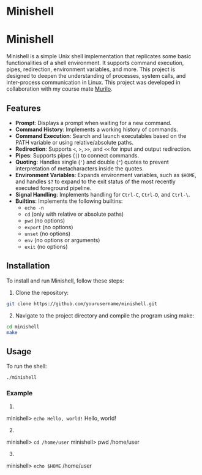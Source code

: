 # Minishell

# Minishell

Minishell is a simple Unix shell implementation that replicates some basic functionalities of a shell environment. It supports command execution, pipes, redirection, environment variables, and more. This project is designed to deepen the understanding of processes, system calls, and inter-process communication in Linux.
This project was developed in collaboration with my course mate [Murilo](https://github.com/murilodsd). 

## Features

- **Prompt**: Displays a prompt when waiting for a new command.
- **Command History**: Implements a working history of commands.
- **Command Execution**: Search and launch executables based on the PATH variable or using relative/absolute paths.
- **Redirection**: Supports `<`, `>`, `>>`, and `<<` for input and output redirection.
- **Pipes**: Supports pipes (`|`) to connect commands.
- **Quoting**: Handles single (`'`) and double (`"`) quotes to prevent interpretation of metacharacters inside the quotes.
- **Environment Variables**: Expands environment variables, such as `$HOME`, and handles `$?` to expand to the exit status of the most recently executed foreground pipeline.
- **Signal Handling**: Implements handling for `Ctrl-C`, `Ctrl-D`, and `Ctrl-\`.
- **Builtins**: Implements the following builtins:
  - `echo -n`
  - `cd` (only with relative or absolute paths)
  - `pwd` (no options)
  - `export` (no options)
  - `unset` (no options)
  - `env` (no options or arguments)
  - `exit` (no options)

## Installation

To install and run Minishell, follow these steps:

1. Clone the repository:

```bash
git clone https://github.com/yourusername/minishell.git
```

2. Navigate to the project directory and compile the program using make:

```bash
cd minishell
make
```

## Usage

To run the shell:
```bash
./minishell
```

### Example

1. 
minishell> `echo Hello, world!`
Hello, world!

2. 
minishell> `cd /home/user`
minishell> pwd
/home/user

3. 
minishell> `echo $HOME`
/home/user
